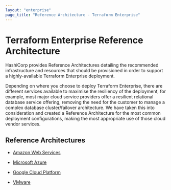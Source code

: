 ```yaml
---
layout: "enterprise"
page_title: "Reference Architecture - Terraform Enterprise"
---
```


# Terraform Enterprise Reference Architecture

HashiCorp provides Reference Architectures detailing the recommended
infrastructure and resources that should be provisioned in order to
support a highly-available Terraform Enterprise deployment.

Depending on where you choose to deploy Terraform Enterprise,
there are different services available to maximise the resiliency of
the deployment, for example, most major cloud service providers offer
a resilient relational database service offering, removing the need
for the customer to manage a complex database cluster/failover
architecture. We have taken this into consideration and created a
Reference Architecture for the most common deployment configurations,
making the most appropriate use of those cloud vendor services.

## Reference Architectures

- [Amazon Web Services](./aws-setup-guide.html)

- [Microsoft Azure](./azure-setup-guide.html)

- [Google Cloud Platform](./gcp-setup-guide.html)

- [VMware](./vmware-setup-guide.html)
